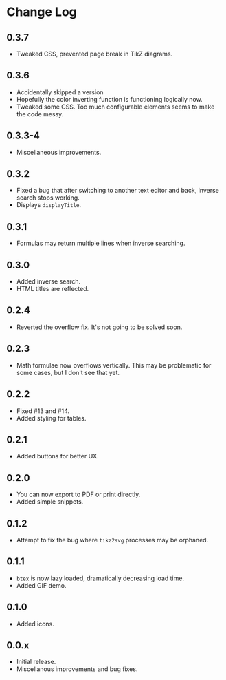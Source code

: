 # Change Log

## 0.3.7

- Tweaked CSS, prevented page break in TikZ diagrams.

## 0.3.6

- Accidentally skipped a version
- Hopefully the color inverting function is functioning logically now.
- Tweaked some CSS. Too much configurable elements seems to make the code messy.

## 0.3.3-4

- Miscellaneous improvements.

## 0.3.2

- Fixed a bug that after switching to another text editor and back, inverse search stops working.
- Displays `displayTitle`.

## 0.3.1

- Formulas may return multiple lines when inverse searching.

## 0.3.0

- Added inverse search.
- HTML titles are reflected.

## 0.2.4

- Reverted the overflow fix. It's not going to be solved soon.

## 0.2.3

- Math formulae now overflows vertically. This may be problematic for some cases, but I don't see that yet.

## 0.2.2

- Fixed #13 and #14.
- Added styling for tables.

## 0.2.1

- Added buttons for better UX.

## 0.2.0

- You can now export to PDF or print directly.
- Added simple snippets.

## 0.1.2

- Attempt to fix the bug where `tikz2svg` processes may be orphaned.

## 0.1.1

- `btex` is now lazy loaded, dramatically decreasing load time.
- Added GIF demo.

## 0.1.0

- Added icons.

## 0.0.x

- Initial release.
- Miscellanous improvements and bug fixes.
